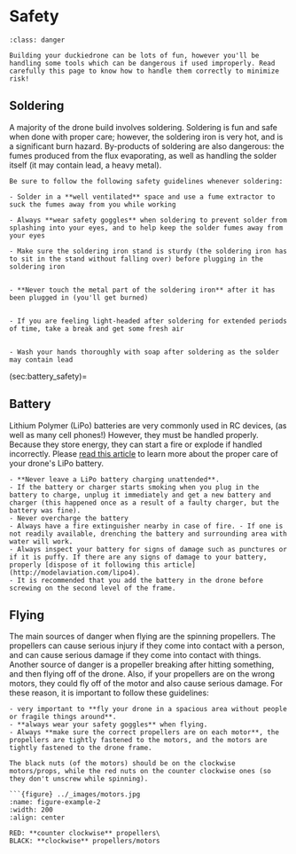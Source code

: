 # Safety
```{admonition} Read carefully
:class: danger

Building your duckiedrone can be lots of fun, however you'll be handling some tools which can be dangerous if used improperly. Read carefully this page to know how to handle them correctly to minimize risk!
```

## Soldering
A majority of the drone build involves soldering. Soldering is fun and safe when done with proper care; however, the soldering iron is very hot, and is a significant burn hazard. By-products of soldering are also dangerous: the fumes produced from the flux evaporating, as well as handling the solder itself (it may contain lead, a heavy metal).

```{caution}
Be sure to follow the following safety guidelines whenever soldering:

- Solder in a **well ventilated** space and use a fume extractor to suck the fumes away from you while working

- Always **wear safety goggles** when soldering to prevent solder from splashing into your eyes, and to help keep the solder fumes away from your eyes

- Make sure the soldering iron stand is sturdy (the soldering iron has to sit in the stand without falling over) before plugging in the soldering iron


- **Never touch the metal part of the soldering iron** after it has been plugged in (you'll get burned)


- If you are feeling light-headed after soldering for extended periods of time, take a break and get some fresh air


- Wash your hands thoroughly with soap after soldering as the solder may contain lead
```
(sec:battery_safety)=
## Battery

Lithium Polymer (LiPo) batteries are very commonly used in RC devices, (as well as many cell phones!)  However, they must be handled properly.  Because they store energy, they can start a fire or explode if handled incorrectly. Please [read this article](https://www.getfpv.com/learn/fpv-essentials/drone-battery-safety/) to learn more about the proper care of your drone's LiPo battery.

```{caution}
- **Never leave a LiPo battery charging unattended**.
- If the battery or charger starts smoking when you plug in the battery to charge, unplug it immediately and get a new battery and charger (this happened once as a result of a faulty charger, but the battery was fine).
- Never overcharge the battery
- Always have a fire extinguisher nearby in case of fire. - If one is not readily available, drenching the battery and surrounding area with water will work.
- Always inspect your battery for signs of damage such as punctures or if it is puffy. If there are any signs of damage to your battery, properly [dispose of it following this article](http://modelaviation.com/lipo4).
- It is recommended that you add the battery in the drone before screwing on the second level of the frame.
```

## Flying

The main sources of danger when flying are the spinning propellers. The propellers can cause serious injury if they come into contact with a person, and can cause serious damage if they come into contact with things. Another source of danger is a propeller breaking after hitting something, and then flying off of the drone. Also, if your propellers are on the wrong motors, they could fly off of the motor and also cause serious damage. For these reason, it is important to follow these guidelines:

```{caution}
- very important to **fly your drone in a spacious area without people or fragile things around**.
- **always wear your safety goggles** when flying.
- Always **make sure the correct propellers are on each motor**, the propellers are tightly fastened to the motors, and the motors are tightly fastened to the drone frame. 
```

```{tip}
The black nuts (of the motors) should be on the clockwise motors/props, while the red nuts on the counter clockwise ones (so they don't unscrew while spinning).

```{figure} ../_images/motors.jpg
:name: figure-example-2
:width: 200
:align: center

RED: **counter clockwise** propellers\
BLACK: **clockwise** propellers/motors
```